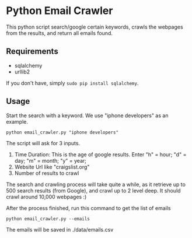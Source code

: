 Python Email Crawler
====================

This python script search/google certain keywords, crawls the webpages from the results, and return all emails found.

Requirements
------------

- sqlalchemy
- urllib2

If you don't have, simply `sudo pip install sqlalchemy`. 


Usage
-------

Start the search with a keyword. We use "iphone developers" as an example.

	python email_crawler.py "iphone developers"

The script will ask for 3 inputs. 
1. Time Duration: This is the age of google results. Enter "h" = hour; "d" = day; "m" = month; "y" = year; 
2. Website Url like "craigslist.org"
3. Number of results to crawl

The search and crawling process will take quite a while, as it retrieve up to 500 search results (from Google), and crawl up to 2 level deep. It should crawl around 10,000 webpages :)

After the process finished, run this command to get the list of emails

	python email_crawler.py --emails

The emails will be saved in ./data/emails.csv

